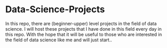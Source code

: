 # Data-Science-Projects
In this repo, there are (beginner-upper) level projects in the field of data science. I will host these projects that I have done in this field every day in this repo. With the hope that it will be useful to those who are interested in the field of data science like me and will just start.. 
